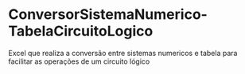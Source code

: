 # ConversorSistemaNumerico-TabelaCircuitoLogico
Excel que realiza a conversão entre sistemas numericos e tabela para facilitar as operações de um circuito lógico
